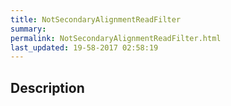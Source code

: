 ```yaml
---
title: NotSecondaryAlignmentReadFilter
summary: 
permalink: NotSecondaryAlignmentReadFilter.html
last_updated: 19-58-2017 02:58:19
---
```


## Description



